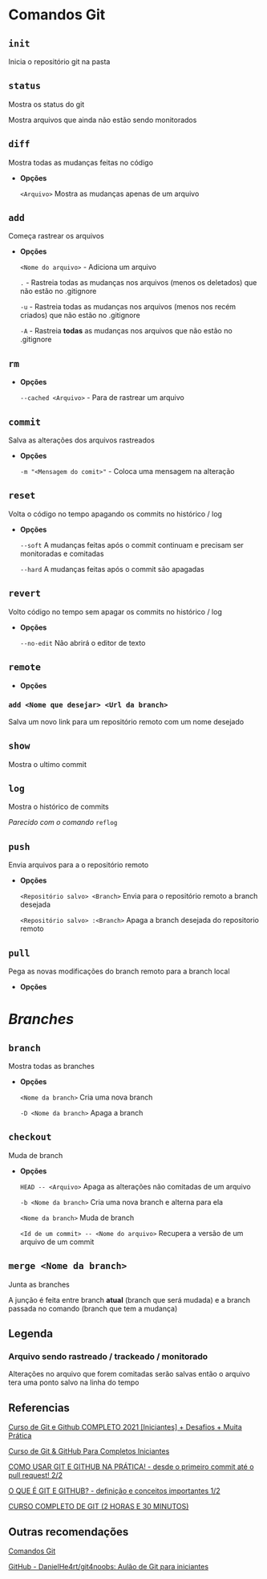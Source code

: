 # Comandos Git

## `init`

Inicia o repositório git na pasta

## `status`

Mostra os status do git

Mostra arquivos que ainda não estão sendo monitorados

## `diff`

Mostra todas as mudanças feitas no código

- **Opções**
    
    `<Arquivo>`  Mostra as mudanças apenas de um arquivo
    

## `add`

Começa rastrear os arquivos

- **Opções**
    
    `<Nome do arquivo>` - Adiciona um arquivo
    
    `.` - Rastreia todas as mudanças nos arquivos (menos os deletados) que não estão no .gitignore 
    
    `-u` - Rastreia todas as mudanças nos arquivos (menos nos recém criados) que não estão no .gitignore 
    
    `-A` - Rastreia **todas** as mudanças nos arquivos que não estão no .gitignore 
    

## `rm`

- **Opções**
    
    `--cached <Arquivo>`  - Para de rastrear um arquivo
    

## `commit`

Salva as alterações dos arquivos rastreados

- **Opções**
    
    `-m "<Mensagem do comit>"` - Coloca uma mensagem na alteração
    

## `reset`

Volta o código no tempo apagando os commits no histórico / log

- **Opções**
    
    `--soft` A mudanças feitas após o commit continuam e precisam ser monitoradas e comitadas
    
    `--hard` A mudanças feitas após o commit são apagadas
    

## `revert`

Volto código no tempo sem apagar os commits no histórico  / log

- **Opções**
    
    `--no-edit` Não abrirá o editor de texto
    

## `remote`

- **Opções**

### `add <Nome que desejar> <Url da branch>`

Salva um novo link para um repositório remoto com um nome desejado

## `show`

Mostra o ultimo commit

## `log`

Mostra o histórico de commits

*Parecido com o comando* `reflog`

## `push`

Envia arquivos para a o repositório remoto

- **Opções**
    
    `<Repositório salvo> <Branch>` Envia para o repositório remoto a branch desejada
    
    `<Repositório salvo> :<Branch>` Apaga a branch desejada do repositorio remoto
    

## `pull`

Pega as novas modificações do branch remoto para a branch local

- **Opções**

# *Branches*

## `branch`

Mostra todas as branches

- **Opções**
    
    `<Nome da branch>` Cria uma nova branch
    
    `-D <Nome da branch>` Apaga a branch
    

## `checkout`

Muda de branch

- **Opções**
    
    `HEAD -- <Arquivo>`  Apaga as alterações não comitadas de um arquivo
    
    `-b <Nome da branch>` Cria uma nova branch e alterna para ela
    
    `<Nome da branch>` Muda de branch
    
    `<Id de um commit> -- <Nome do arquivo>` Recupera a versão de um arquivo de um commit  
    

## `merge <Nome da branch>`

Junta as branches

A junção é feita entre branch **atual** (branch que será mudada) e a branch passada no comando (branch que tem a mudança)

## Legenda

### **Arquivo sendo rastreado / trackeado / monitorado**

Alterações no arquivo que forem comitadas serão salvas então o arquivo tera uma ponto salvo na linha do tempo

## Referencias

[Curso de Git e Github COMPLETO 2021 [Iniciantes] + Desafios + Muita Prática](https://youtu.be/kB5e-gTAl_s)

[Curso de Git & GitHub Para Completos Iniciantes](https://youtu.be/Yp0RRTdtkqY)

[COMO USAR GIT E GITHUB NA PRÁTICA! - desde o primeiro commit até o pull request! 2/2](https://youtu.be/UBAX-13g8OM)

[O QUE É GIT E GITHUB? - definição e conceitos importantes 1/2](https://youtu.be/DqTITcMq68k)

[CURSO COMPLETO DE GIT (2 HORAS E 30 MINUTOS)](https://youtu.be/OuOb1_qADBQ)

## Outras recomendações

[Comandos Git](https://comandosgit.github.io/)

[GitHub - DanielHe4rt/git4noobs: Aulão de Git para iniciantes](https://github.com/DanielHe4rt/git4noobs)

